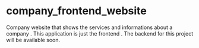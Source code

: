 # company_frontend_website

Company website that shows the services and informations about a company . This application is just the frontend . 
The backend for this project will be available soon.
